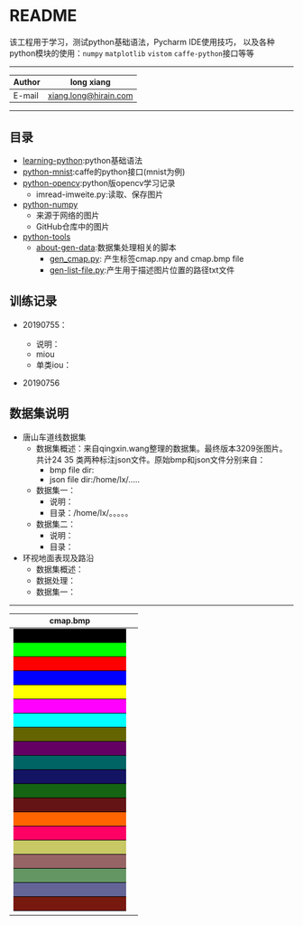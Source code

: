 README
=================
该工程用于学习，测试python基础语法，Pycharm IDE使用技巧，
以及各种python模块的使用：`numpy` `matplotlib` `vistom`
 `caffe-python`接口等等
 ****
|Author|long xiang|
|---|---
|E-mail|xiang.long@hirain.com
****
 ## 目录
* [learning-python](learning-python):python基础语法
* [python-mnist](python-mnist):caffe的python接口(mnist为例)
* [python-opencv](python-opencv):python版opencv学习记录
    * imread-imweite.py:读取、保存图片
* [python-numpy](python-numpy)
    * 来源于网络的图片
    * GitHub仓库中的图片
 * [python-tools](python-tools)
    * [about-gen-data](python-tools/about-gen-data):数据集处理相关的脚本
        * [gen_cmap.py](python-tools/about-gen-data/gen_cmap.py):
        产生标签cmap.npy and cmap.bmp file
        * [gen-list-file.py]():产生用于描述图片位置的路径txt文件

## 训练记录
* 20190755：
    * 说明：
    * miou
    * 单类iou：

* 20190756

## 数据集说明
* 唐山车道线数据集
    * 数据集概述：来自qingxin.wang整理的数据集。最终版本3209张图片。
    共计24 35 类两种标注json文件。原始bmp和json文件分别来自：
        * bmp file dir:
        * json file dir:/home/lx/.....
    * 数据集一：
        * 说明：
        * 目录：/home/lx/。。。。。
    * 数据集二：
        * 说明：
        * 目录：
* 环视地面表现及路沿
    * 数据集概述：
    * 数据处理：
    * 数据集一：



---
| cmap.bmp |     |
| ---- | ---- |
| ![Image text](python-tools/about-gen-data/cmap.bmp) | |

